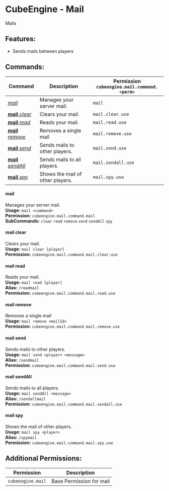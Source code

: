 # CubeEngine - Mail
Mails

## Features:
 - Sends mails between players

## Commands:

| Command | Description | Permission<br>`cubeengine.mail.command.<perm>` |
| --- | --- | --- |
| [*mail*](#mail) | Manages your server mail. | `mail` |
| [**mail** *clear*](#mail-clear) | Clears your mail. | `mail.clear.use` |
| [**mail** *read*](#mail-read) | Reads your mail. | `mail.read.use` |
| [**mail** *remove*](#mail-remove) | Removes a single mail | `mail.remove.use` |
| [**mail** *send*](#mail-send) | Sends mails to other players. | `mail.send.use` |
| [**mail** *sendAll*](#mail-sendall) | Sends mails to all players. | `mail.sendall.use` |
| [**mail** *spy*](#mail-spy) | Shows the mail of other players. | `mail.spy.use` |

#### mail  
Manages your server mail.  
**Usage:** `mail <command>`  
**Permission:** `cubeengine.mail.command.mail`  
**SubCommands:** `clear` `read` `remove` `send` `sendAll` `spy`  

#### mail clear  
Clears your mail.  
**Usage:** `mail clear [player]`  
**Permission:** `cubeengine.mail.command.mail.clear.use`  
  

#### mail read  
Reads your mail.  
**Usage:** `mail read [player]`  
**Alias:** `/readmail`  
**Permission:** `cubeengine.mail.command.mail.read.use`  
  

#### mail remove  
Removes a single mail  
**Usage:** `mail remove <mailId>`  
**Permission:** `cubeengine.mail.command.mail.remove.use`  
  

#### mail send  
Sends mails to other players.  
**Usage:** `mail send <player> <message>`  
**Alias:** `/sendmail`  
**Permission:** `cubeengine.mail.command.mail.send.use`  
  

#### mail sendAll  
Sends mails to all players.  
**Usage:** `mail sendAll <message>`  
**Alias:** `/sendallmail`  
**Permission:** `cubeengine.mail.command.mail.sendall.use`  
  

#### mail spy  
Shows the mail of other players.  
**Usage:** `mail spy <player>`  
**Alias:** `/spymail`  
**Permission:** `cubeengine.mail.command.mail.spy.use`  
  

## Additional Permissions:

| Permission | Description |
| --- | --- |
| `cubeengine.mail` | Base Permission for mail |